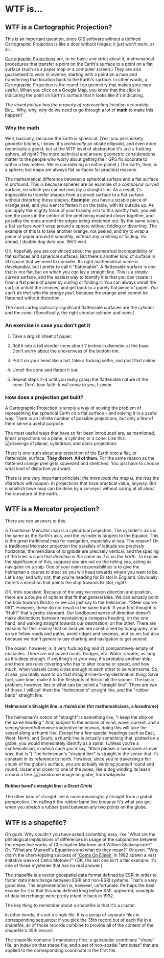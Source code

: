 # WTF is...

## WTF is a Cartographic Projection?
This is an important question, since GIS software without a defined Cartographic Projection is like a door without hinges: it just won't work, at all.

[Cartographic Projections](http://en.wikipedia.org/wiki/Map_projection) are, to be basic and strict about it, mathematical procedures that transfer a point on the Earth's surface to a point on a flat surface (such as a paper map or a computer screen.) They are also guaranteed to work in reverse, starting with a point on a map and transferring that location back to the Earth's surface. In other words, a Cartographic Projection is the round-trip geometry that makes your map useful. When you click on a Google Map, you know that the click is indicating the point on Earth's surface that it looks like it's indicating. 

_The visual picture has the property of representing location accurately._ But... Why, why, _why_ do we need to go through a lot of **math** to make this happen?

### Why the math
Well, basically, because the Earth is spherical. (Yes, you persnickety geodetic bitches, I know: it's _technically_ an oblate ellipsoid, and even more technically a geoid; but at the WTF level of abstraction it's just a fucking sphere, all right? The more technical and arcane geometric considerations matter to the people who worry about getting their GPS fix accurate to within a few meters. We're considering an entire planet.) The Earth, then, is a sphere; but maps are always flat surfaces for practical reasons.

The mathematical difference between a spherical surface and a flat surface is profound. This is because spheres are an example of a _compound curved_ surface, on which you cannot ever lay a straight line. As a result, 
t's impossible to transfer shapes from a curved surface to a flat surface without distorting those shapes. **Example:** you have a sizable piece of orange peel, and you want to flatten it on the table, with its outside up. As you apply the mighty force of your brawny arm to this worthy task, you will see the pores in the center of the peel being mashed closer together, and possibly the ones around the edges being stretched out. By the same token, a flat surface won't wrap around a sphere without folding or distorting. The example of this is to take another orange, not peeled, and try to wrap a piece of paper around it _smoothly_, without any crinkling or folding. Go ahead, I double dog dare you. We'll wait.

OK, hopefully you are convinced about the geometrical incompatibility of flat surfaces and spherical surfaces. But there's another kind of surface in 3D space that we need to consider. Its right mathematical name is _developable_, but I prefer to call it "flattenable". A flattenable surface is one that is not flat, but on which you _can_ lay a straight line. This is a _simply curved_ surface, and the easiest way to identify it is that you can create it from a flat piece of paper by curling or folding it. You can always unroll the curl, or unfold the creases, and get back to a purely flat piece of paper. _You can't do that with the orange peel_, because the orange peel cannot be flattened without distortion.

The most cartographically significant flattenable surfaces are the _cylinder_ and the _cone_. (Specifically, the right circular cylinder and cone.)

### An exercise in case you don't get it

 1. Take a largish sheet of paper.

 2. Roll it into a tall slender cone about 7 inches in diameter at the base. Don't worry about the unevenness of the bottom rim.

 3. Put it on your head like a hat, take a fucking selfie, and post that online.

 4. Unroll the cone and flatten it out.

 5. Repeat steps 2-4 until you really grasp the flattenable nature of the cone. Don't lose faith: _It will come to you_, I swear.

### How does a projection get built?

A Cartographic Projection is simply a way of solving the problem of representing the spherical Earth on a flat surface - and solving it in a useful way. There is an infinite number of possible projections, but only a few of them serve a useful purpose.

The most useful ways that have so far been introduced are, as mentioned, linear projections on a plane, a cylinder, or a cone. Like this:
<img src='https://github.com/whblondeau/gis-apprentice-handbook/blob/master/images/rice_projections.jpg' alt='drawings of planar, cylindrical, and conic projections'/>

There is one truth about any projection of the Earth onto a flat, or flattenable, surface: **They distort. All of them.** For the same reason as the flattened orange peel gets squeezed and stretched. You just have to choose what kind of distortion you want.

There is one very important principle: _the more local the map is, the less the distortion will happen._ In projections that have practical value, anyway. But a smallish town map can be done by a surveyor without caring at all about the curvature of the earth.


## WTF is a Mercator projection?
There are two answers to this.

A Traditional Mercator map is a cylindrical projection. The cylinder's axis is the same as the Earth's axis, and the cylinder is tangent to the Equator. This is the great traditional map for navigation, especially at sea. The reason? On a traditional Mercator projection the parallels of latitude are precisely horizontal; the meridians of longitude are precisely vertical; and the spacing of the lines is such that _direction is the same as it is on the Earth._ To explain the significance of this, suppose you are out on the rolling sea, acting as navigator on a ship. One of your main responsibilities is to give the helmsman a course to steer so you will head towards where you want to be. Let's say, and why not, that you're heading for Bristol in England. Obviously there's a direction that points the ship towards Bristol, right?

OK, trick question. Because of the way we reckon direction and position, there are a couple of options that fit that general idea. We can actually point the bow towards Bristol; or we can just say to the helmsman, "Steer course 051". However, these do not result in the same track. If your first thought is "Huh?" that's pretty standard. Our landbound sense of direction doesn't make distinctions between maintaining a compass heading, on the one hand, and walking straight towards our destination, on the other. There are reasons for this: mainly that on land we are constrained by topography, and so we follow roads and paths, avoid ridges and swamps, and so on; but also because we don't generally use charting and navigation to get around.

The ocean, however, is 1) very fucking big and 2) comparatively empty of obstacles. There are not paved roads, bridges, etc. Water is water, as long as it's deep enough. If anything's in your way, it's probably another ship; and there are rules covering who has to alter course or speed, and how much, when vessels come close enough to each other to be worrisome. So, at sea, you really want to do that straight-line-to-my-destination thing. Save fuel, save time, make it to the fleshpots of Bristol all the sooner. The basic problem, however, lies in what can be called a "straight line". There are two of those. I will call them the "helmsman's" straight line, and the "rubber band" straight line.

#### Helmsman's Straight line: a _rhumb line_ (for mathematicians, a _loxodrome_)

The helmsman's notion of "straight" is something like, "I keep the ship on the same heading." And, subject to the actions of wind, wave, current, and a sleepy/stoned/otherwise inattentive helmsman, doing this will take the vessel along a rhumb line. Except for a few special headings such as East, West, North, and South, a rhumb line is actually something that, plotted on a globe, you would immediately identify as a spiral. (Unless you're a mathematician, in which case you'd say, "Bitch please: a loxodrome as ever was, that is.") The helmsman's "straight line" is straight in the sense that it's constant in its reference to north. However, since you're traversing a fair chunk of the globe's surface, you are actually winding yourself round and round, closer and closer to one of the poles, like a dog winding its leash around a tree.
<img src='images/599px-Loxodrome.png' alt='loxodrome image on globe, from wikipedia'/>

#### Rubber band's straight line: a _Great Circle_

The other kind of straight line is more meaningfully straight from a global perspective. I'm calling it the rubber band line because it's what you get when you stretch a rubber band between any two points on the globe.


## WTF is a shapefile?
Oh gosh. Why couldn't you have asked something easy, like "What are the philological implications of differences in usage of the subjunctive between the respective works of Christopher Marlowe and William Shakespeare?" Or, "What are Maxwell's Equations and what do they mean?" Or even, "Why didn't the chart-topping success of ['Come On Eileen'](http://www.youtube.com/watch?v=jC1vtG3oyqg) in 1982 spawn a vast imitative wave of Celtic Motown?" (OK, the last one isn't a fair example: it's one of those mysteries that has no real answer.)

The shapefile is a vector geospatial data format defined by ESRI in order to foster data interchange between ESRI and non-ESRI systems. That's a very good idea. The implementation is, however, unfortunate. Perhaps the best excuse for it is that this was defined long before XML appeared; concepts of data interchange were pretty infantile back in 1992.

The key thing to remember about a shapefile is that it's a cluster. 

In other words, it's not a single file. It is a group of separate files in corresponding sequence: if you pick the 35th record out of each file in a shapefile, all of those records combine to provide all of the content of the shapefile's 35th record.

The shapefile contains 3 mandatory files: a geospatial coordinate "shape" file; an index on that shape file; and a set of non-spatial "attributes" that are applied to the corresponding coordinate in the first file.


